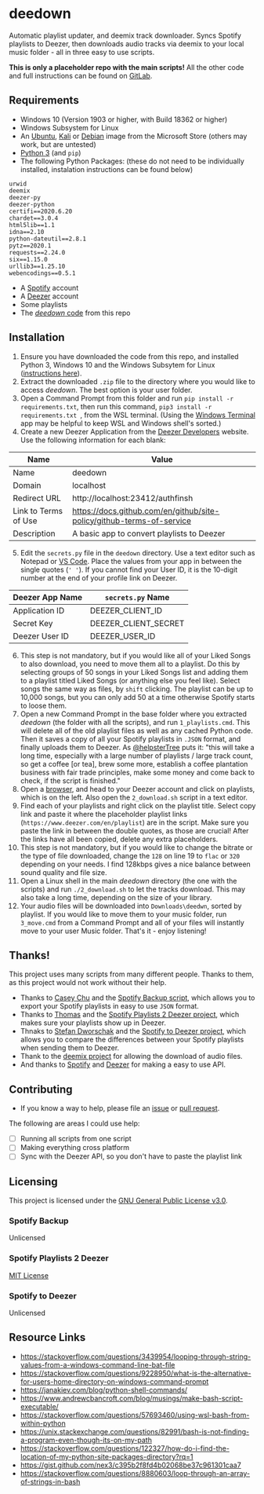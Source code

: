 # deedown
Automatic playlist updater, and deemix track downloader. Syncs Spotify playlists to Deezer, then downloads audio tracks via deemix to your local music folder - all in three easy to use scripts. 

**This is only a placeholder repo with the main scripts!** All the other code and full instructions can be found on [GitLab](https://gitlab.com/willtheorangeguy/deedown/). 

## Requirements
- Windows 10 (Version 1903 or higher, with Build 18362 or higher)
- Windows Subsystem for Linux
- An [Ubuntu](https://www.microsoft.com/store/apps/9n6svws3rx71), [Kali](https://www.microsoft.com/store/apps/9PKR34TNCV07) or [Debian](https://www.microsoft.com/store/apps/9MSVKQC78PK6) image from the Microsoft Store (others may work, but are untested)
- [Python 3](https://www.python.org/downloads/) (and `pip`)
- The following Python Packages: (these do not need to be individually installed, instalation instructions can be found below)
```
urwid
deemix
deezer-py
deezer-python
certifi==2020.6.20
chardet==3.0.4
html5lib==1.1
idna==2.10
python-dateutil==2.8.1
pytz==2020.1
requests==2.24.0
six==1.15.0
urllib3==1.25.10
webencodings==0.5.1
```
- A [Spotify](https://www.spotify.com/us/signup/) account
- A [Deezer](https://www.deezer.com/en/register) account
- Some playlists
- The [_deedown_ code](https://gitlab.com/willtheorangeguy/deedown/-/archive/main/deedown-main.zip) from this repo

## Installation
1. Ensure you have downloaded the code from this repo, and installed Python 3, Windows 10 and the Windows Subsytem for Linux ([instructions here](https://docs.microsoft.com/en-us/windows/wsl/install-win10)).  
2. Extract the downloaded `.zip` file to the directory where you would like to access _deedown_. The best option is your user folder. 
3. Open a Command Prompt from this folder and run `pip install -r requirements.txt`, then run this command, `pip3 install -r requirements.txt `, from the WSL terminal. (Using the [Windows Terminal](https://github.com/microsoft/terminal) app may be helpful to keep WSL and Windows shell's sorted.)
4. Create a new Deezer Application from the [Deezer Developers](https://developers.deezer.com/) website. Use the following information for each blank:

| Name                  | Value                                                                 |
| ------                | ------                                                                |
| Name                  | deedown                                                               |
| Domain                | localhost                                                             |
| Redirect URL          | http://localhost:23412/authfinsh                                      |
| Link to Terms of Use  | https://docs.github.com/en/github/site-policy/github-terms-of-service |
| Description           | A basic app to convert playlists to Deezer                            |

5. Edit the `secrets.py` file in the `deedown` directory. Use a text editor such as Notepad or [VS Code](https://code.visualstudio.com/). Place the values from your app in between the single quotes (`' '`). If you cannot find your User ID, it is the 10-digit number at the end of your profile link on Deezer. 

| Deezer App Name       | `secrets.py` Name                                                     |
| ------                | ------                                                                |
| Application ID        | DEEZER_CLIENT_ID                                                      |
| Secret Key            | DEEZER_CLIENT_SECRET                                                  |
| Deezer User ID        | DEEZER_USER_ID                                                        |

6. This step is not mandatory, but if you would like all of your Liked Songs to also download, you need to move them all to a playlist. Do this by selecting groups of 50 songs in your Liked Songs list and adding them to a playlist titled Liked Songs (or anything else you feel like). Select songs the same way as files, by `shift` clicking. The playlist can be up to 10,000 songs, but you can only add 50 at a time otherwise Spotify starts to loose them. 
7. Open a new Command Prompt in the base folder where you extracted _deedown_ (the folder with all the scripts), and run `1_playlists.cmd`. This will delete all of the old playlist files as well as any cached Python code. Then it saves a copy of all your Spotify playlists in `.JSON` format, and finally uploads them to Deezer. As [@helpsterTree](https://github.com/helpsterTee) puts it: "this will take a long time, especially with a large number of playlists / large track count, so get a coffee [or tea], brew some more, establish a coffee plantation business with fair trade principles, make some money and come back to check, if the script is finished."
8. Open a [browser](https://www.microsoft.com/en-us/edge?r=1), and head to your Deezer account and click on playlists, which is on the left. Also open the `2_download.sh` script in a text editor. 
9. Find each of your playlists and right click on the playlist title. Select copy link and paste it where the placeholder playlist links (`https://www.deezer.com/en/playlist`) are in the script. Make sure you paste the link in between the double quotes, as those are crucial! After the links have all been copied, delete any extra placeholders.
10. This step is not mandatory, but if you would like to change the bitrate or the type of file downloaded, change the `128` on line 19 to `flac` or `320` depending on your needs. I find 128kbps gives a nice balance between sound quality and file size. 
11. Open a Linux shell in the main _deedown_ directory (the one with the scripts) and run `./2_download.sh` to let the tracks download. This may also take a long time, depending on the size of your library. 
12. Your audio files will be downloaded into `Downloads\deedwn`, sorted by playlist. If you would like to move them to your music folder, run `3_move.cmd` from a Command Prompt and all of your files will instantly move to your user Music folder. That's it - enjoy listening!

## Thanks!
This project uses many scripts from many different people. Thanks to them, as this project would not work without their help. 
- Thanks to [Casey Chu](https://github.com/caseychu) and the [Spotify Backup script](https://github.com/caseychu/spotify-backup), which allows you to export your Spotify playlists in easy to use `JSON` format.
- Thanks to [Thomas](https://github.com/helpsterTee) and the [Spotify Playlists 2 Deezer project](https://github.com/helpsterTee/spotify-playlists-2-deezer), which makes sure your playlists show up in Deezer. 
- Thnaks to [Stefan Dworschak](https://github.com/stefdworschak) and the [Spotify to Deezer project](https://github.com/stefdworschak/spotify-to-deezer), which allows you to compare the differences between your Spotify playlists when sending them to Deezer. 
- Thank to the [deemix project](https://www.reddit.com/r/deemix/) for allowing the download of audio files. 
- And thanks to [Spotify](https://open.spotify.com/playlist/37i9dQZF1DX0b1hHYQtJjp) and [Deezer](https://www.deezer.com/en/profile/4302242082/playlists) for making a easy to use API. 

## Contributing
- If you know a way to help, please file an [issue](https://github.com/willtheorangeguy/deedown/issues) or [pull request](https://github.com/willtheorangeguy/deedown/pulls).

The following are areas I could use help:
- [ ] Running all scripts from one script
- [ ] Making everything cross platform
- [ ] Sync with the Deezer API, so you don't have to paste the playlist link

## Licensing
This project is licensed under the [GNU General Public License v3.0](https://github.com/willtheorangeguy/deedown/blob/main/LICENSE).
### Spotify Backup
Unlicensed
### Spotify Playlists 2 Deezer
[MIT License](https://github.com/helpsterTee/spotify-playlists-2-deezer/blob/master/LICENSE)
### Spotify to Deezer
Unlicensed

## Resource Links
- https://stackoverflow.com/questions/3439954/looping-through-string-values-from-a-windows-command-line-bat-file
- https://stackoverflow.com/questions/9228950/what-is-the-alternative-for-users-home-directory-on-windows-command-prompt
- https://janakiev.com/blog/python-shell-commands/
- https://www.andrewcbancroft.com/blog/musings/make-bash-script-executable/
- https://stackoverflow.com/questions/57693460/using-wsl-bash-from-within-python
- https://unix.stackexchange.com/questions/82991/bash-is-not-finding-a-program-even-though-its-on-my-path
- https://stackoverflow.com/questions/122327/how-do-i-find-the-location-of-my-python-site-packages-directory?rq=1
- https://gist.github.com/nex3/c395b2f8fd4b02068be37c961301caa7
- https://stackoverflow.com/questions/8880603/loop-through-an-array-of-strings-in-bash
